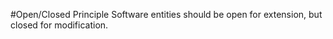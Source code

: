#Open/Closed Principle
Software entities should be open for extension, but closed for modification.
